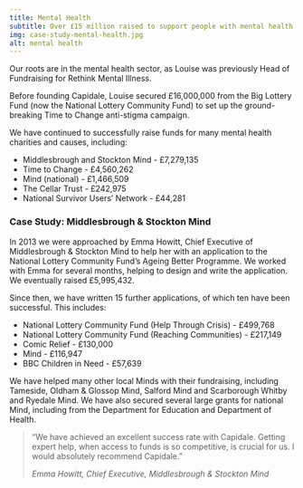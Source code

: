 ```yaml
---
title: Mental Health
subtitle: Over £15 million raised to support people with mental health problems
img: case-study-mental-health.jpg
alt: mental health
---
```


<p class="text-lg font-medium">Our roots are in the mental health sector, as Louise was previously Head of Fundraising for Rethink Mental Illness.</p>

Before founding Capidale, Louise secured £16,000,000 from the Big Lottery Fund (now the National Lottery Community Fund) to set up the ground-breaking Time to Change anti-stigma campaign.

We have continued to successfully raise funds for many mental health charities and causes, including:

- Middlesbrough and Stockton Mind - £7,279,135
- Time to Change - £4,560,262
- Mind (national) - £1,466,509
- The Cellar Trust - £242,975
- National Survivor Users’ Network - £44,281

### Case Study: Middlesbrough & Stockton Mind

In 2013 we were approached by Emma Howitt, Chief Executive of Middlesbrough & Stockton Mind to help her with an application to the National Lottery Community Fund’s Ageing Better Programme. We worked with Emma for several months, helping to design and write the application. We eventually raised £5,995,432.

Since then, we have written 15 further applications, of which ten have been successful. This includes:

- National Lottery Community Fund (Help Through Crisis) - £499,768
- National Lottery Community Fund (Reaching Communities) - £217,149
- Comic Relief - £130,000
- Mind - £116,947
- BBC Children in Need - £57,639

We have helped many other local Minds with their fundraising, including Tameside, Oldham & Glossop Mind, Salford Mind and Scarborough Whitby and Ryedale Mind. We have also secured several large grants for national Mind, including from the Department for Education and Department of Health.

> “We have achieved an excellent success rate with Capidale. Getting expert help, when access to funds is so competitive, is crucial for us. I would absolutely recommend Capidale.”
>
> <cite>Emma Howitt, Chief Executive, Middlesbrough & Stockton Mind</cite>
